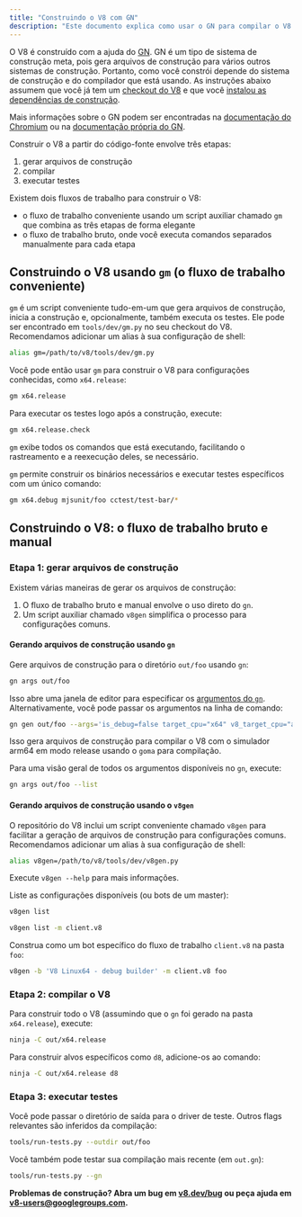 ```yaml
---
title: "Construindo o V8 com GN"
description: "Este documento explica como usar o GN para compilar o V8."
---
```

O V8 é construído com a ajuda do [GN](https://gn.googlesource.com/gn/+/master/docs/). GN é um tipo de sistema de construção meta, pois gera arquivos de construção para vários outros sistemas de construção. Portanto, como você constrói depende do sistema de construção e do compilador que está usando.
As instruções abaixo assumem que você já tem um [checkout do V8](/docs/source-code) e que você [instalou as dependências de construção](/docs/build).

Mais informações sobre o GN podem ser encontradas na [documentação do Chromium](https://www.chromium.org/developers/gn-build-configuration) ou na [documentação própria do GN](https://gn.googlesource.com/gn/+/master/docs/).

Construir o V8 a partir do código-fonte envolve três etapas:

1. gerar arquivos de construção
2. compilar
3. executar testes

Existem dois fluxos de trabalho para construir o V8:

- o fluxo de trabalho conveniente usando um script auxiliar chamado `gm` que combina as três etapas de forma elegante
- o fluxo de trabalho bruto, onde você executa comandos separados manualmente para cada etapa

## Construindo o V8 usando `gm` (o fluxo de trabalho conveniente)

`gm` é um script conveniente tudo-em-um que gera arquivos de construção, inicia a construção e, opcionalmente, também executa os testes. Ele pode ser encontrado em `tools/dev/gm.py` no seu checkout do V8. Recomendamos adicionar um alias à sua configuração de shell:

```bash
alias gm=/path/to/v8/tools/dev/gm.py
```

Você pode então usar `gm` para construir o V8 para configurações conhecidas, como `x64.release`:

```bash
gm x64.release
```

Para executar os testes logo após a construção, execute:

```bash
gm x64.release.check
```

`gm` exibe todos os comandos que está executando, facilitando o rastreamento e a reexecução deles, se necessário.

`gm` permite construir os binários necessários e executar testes específicos com um único comando:

```bash
gm x64.debug mjsunit/foo cctest/test-bar/*
```

## Construindo o V8: o fluxo de trabalho bruto e manual

### Etapa 1: gerar arquivos de construção

Existem várias maneiras de gerar os arquivos de construção:

1. O fluxo de trabalho bruto e manual envolve o uso direto do `gn`.
2. Um script auxiliar chamado `v8gen` simplifica o processo para configurações comuns.

#### Gerando arquivos de construção usando `gn`

Gere arquivos de construção para o diretório `out/foo` usando `gn`:

```bash
gn args out/foo
```

Isso abre uma janela de editor para especificar os [argumentos do `gn`](https://gn.googlesource.com/gn/+/master/docs/reference.md). Alternativamente, você pode passar os argumentos na linha de comando:

```bash
gn gen out/foo --args='is_debug=false target_cpu="x64" v8_target_cpu="arm64" use_goma=true'
```

Isso gera arquivos de construção para compilar o V8 com o simulador arm64 em modo release usando o `goma` para compilação.

Para uma visão geral de todos os argumentos disponíveis no `gn`, execute:

```bash
gn args out/foo --list
```

#### Gerando arquivos de construção usando o `v8gen`

O repositório do V8 inclui um script conveniente chamado `v8gen` para facilitar a geração de arquivos de construção para configurações comuns. Recomendamos adicionar um alias à sua configuração de shell:

```bash
alias v8gen=/path/to/v8/tools/dev/v8gen.py
```

Execute `v8gen --help` para mais informações.

Liste as configurações disponíveis (ou bots de um master):

```bash
v8gen list
```

```bash
v8gen list -m client.v8
```

Construa como um bot específico do fluxo de trabalho `client.v8` na pasta `foo`:

```bash
v8gen -b 'V8 Linux64 - debug builder' -m client.v8 foo
```

### Etapa 2: compilar o V8

Para construir todo o V8 (assumindo que o `gn` foi gerado na pasta `x64.release`), execute:

```bash
ninja -C out/x64.release
```

Para construir alvos específicos como `d8`, adicione-os ao comando:

```bash
ninja -C out/x64.release d8
```

### Etapa 3: executar testes

Você pode passar o diretório de saída para o driver de teste. Outros flags relevantes são inferidos da compilação:

```bash
tools/run-tests.py --outdir out/foo
```

Você também pode testar sua compilação mais recente (em `out.gn`):

```bash
tools/run-tests.py --gn
```

**Problemas de construção? Abra um bug em [v8.dev/bug](https://v8.dev/bug) ou peça ajuda em [v8-users@googlegroups.com](mailto:v8-users@googlegroups.com).**
